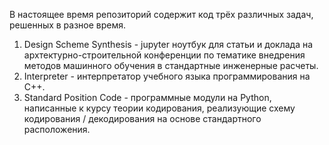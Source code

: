В настоящее время репозиторий содержит код трёх различных задач, решенных в разное время.
1. Design Scheme Synthesis - jupyter ноутбук для статьи и доклада на архтектурно-строительной конференции по тематике внедрения методов машинного обучения в стандартные инженерные расчеты.
2. Interpreter - интерпретатор учебного языка программирования на C++.
3. Standard Position Code - программные модули на Python, написанные к курсу теории кодирования, реализующие схему кодирования / декодирования на основе стандартного расположения.
